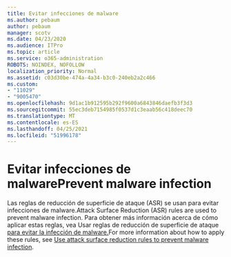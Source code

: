 ```yaml
---
title: Evitar infecciones de malware
ms.author: pebaum
author: pebaum
manager: scotv
ms.date: 04/23/2020
ms.audience: ITPro
ms.topic: article
ms.service: o365-administration
ROBOTS: NOINDEX, NOFOLLOW
localization_priority: Normal
ms.assetid: c03d30be-474a-4a34-b3c0-240eb2a2c466
ms.custom:
- "11029"
- "9005470"
ms.openlocfilehash: 9d1ac1b912595b292f9600a6843846daefb3f3d3
ms.sourcegitcommit: 55ec3deb7154985f0537d1c3eaab56c418deec70
ms.translationtype: MT
ms.contentlocale: es-ES
ms.lasthandoff: 04/25/2021
ms.locfileid: "51996178"
---
```

# <a name="prevent-malware-infection"></a><span data-ttu-id="2edee-102">Evitar infecciones de malware</span><span class="sxs-lookup"><span data-stu-id="2edee-102">Prevent malware infection</span></span>

<span data-ttu-id="2edee-103">Las reglas de reducción de superficie de ataque (ASR) se usan para evitar infecciones de malware.</span><span class="sxs-lookup"><span data-stu-id="2edee-103">Attack Surface Reduction (ASR) rules are used to prevent malware infection.</span></span> <span data-ttu-id="2edee-104">Para obtener más información acerca de cómo aplicar estas reglas, vea Usar reglas de reducción de superficie de ataque [para evitar la infección de malware.](https://docs.microsoft.com/microsoft-365/security/defender-endpoint/attack-surface-reduction?view=o365-worldwide#attack-surface-reduction-rules)</span><span class="sxs-lookup"><span data-stu-id="2edee-104">For more information about how to apply these rules, see [Use attack surface reduction rules to prevent malware infection](https://docs.microsoft.com/microsoft-365/security/defender-endpoint/attack-surface-reduction?view=o365-worldwide#attack-surface-reduction-rules).</span></span>